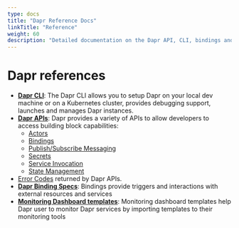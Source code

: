 ```yaml
---
type: docs
title: "Dapr Reference Docs"
linkTitle: "Reference"
weight: 60
description: "Detailed documentation on the Dapr API, CLI, bindings and more"
---
```


# Dapr references

- **[Dapr CLI](https://github.com/dapr/cli)**: The Dapr CLI allows you to setup Dapr on your local dev machine or on a Kubernetes cluster, provides debugging support, launches and manages Dapr instances.
- **[Dapr APIs](./api)**: Dapr provides a variety of APIs to allow developers to access building block capabilities:
  - [Actors](./api/actors_api.md)
  - [Bindings](./api/bindings_api.md)
  - [Publish/Subscribe Messaging](./api/pubsub_api.md)
  - [Secrets](./api/secrets_api.md)
  - [Service Invocation](./api/service_invocation_api.md)
  - [State Management](./api/state_api.md)
- [Error Codes](./api/error_codes.md) returned by Dapr APIs.
- **[Dapr Binding Specs](./specs/bindings)**: Bindings provide triggers and interactions with external resources and services
- **[Monitoring Dashboard templates](./dashboard/README.md)**: Monitoring dashboard templates help Dapr user to monitor Dapr services by importing templates to their monitoring tools
